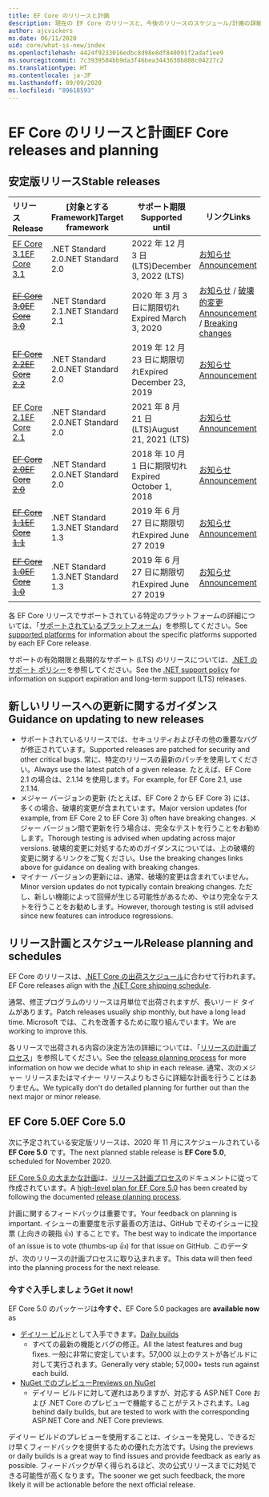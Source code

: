 ```yaml
---
title: EF Core のリリースと計画
description: 現在の EF Core のリリースと、今後のリリースのスケジュール/計画の詳細
author: ajcvickers
ms.date: 06/11/2020
uid: core/what-is-new/index
ms.openlocfilehash: 4424f9233016edbc8d98e8df840091f2adaf1ee9
ms.sourcegitcommit: 7c3939504bb9da3f46bea3443638b808c04227c2
ms.translationtype: HT
ms.contentlocale: ja-JP
ms.lasthandoff: 09/09/2020
ms.locfileid: "89618593"
---
```

# <a name="ef-core-releases-and-planning"></a><span data-ttu-id="8711b-103">EF Core のリリースと計画</span><span class="sxs-lookup"><span data-stu-id="8711b-103">EF Core releases and planning</span></span>

## <a name="stable-releases"></a><span data-ttu-id="8711b-104">安定版リリース</span><span class="sxs-lookup"><span data-stu-id="8711b-104">Stable releases</span></span>

| <span data-ttu-id="8711b-105">リリース</span><span class="sxs-lookup"><span data-stu-id="8711b-105">Release</span></span> | <span data-ttu-id="8711b-106">[対象とする Framework]</span><span class="sxs-lookup"><span data-stu-id="8711b-106">Target framework</span></span> | <span data-ttu-id="8711b-107">サポート期限</span><span class="sxs-lookup"><span data-stu-id="8711b-107">Supported until</span></span> | <span data-ttu-id="8711b-108">リンク</span><span class="sxs-lookup"><span data-stu-id="8711b-108">Links</span></span>
|:--------|------------------|-----------------|------
| [<span data-ttu-id="8711b-109">EF Core 3.1</span><span class="sxs-lookup"><span data-stu-id="8711b-109">EF Core 3.1</span></span>](https://www.nuget.org/packages/Microsoft.EntityFrameworkCore) | <span data-ttu-id="8711b-110">.NET Standard 2.0</span><span class="sxs-lookup"><span data-stu-id="8711b-110">.NET Standard 2.0</span></span> | <span data-ttu-id="8711b-111">2022 年 12 月 3 日 (LTS)</span><span class="sxs-lookup"><span data-stu-id="8711b-111">December 3, 2022 (LTS)</span></span> | [<span data-ttu-id="8711b-112">お知らせ</span><span class="sxs-lookup"><span data-stu-id="8711b-112">Announcement</span></span>](https://devblogs.microsoft.com/dotnet/announcing-entity-framework-core-3-1-and-entity-framework-6-4/)
| <span data-ttu-id="8711b-113">~~[EF Core 3.0](https://www.nuget.org/packages/Microsoft.EntityFrameworkCore/3.0.3)~~</span><span class="sxs-lookup"><span data-stu-id="8711b-113">~~[EF Core 3.0](https://www.nuget.org/packages/Microsoft.EntityFrameworkCore/3.0.3)~~</span></span> | <span data-ttu-id="8711b-114">.NET Standard 2.1</span><span class="sxs-lookup"><span data-stu-id="8711b-114">.NET Standard 2.1</span></span> | <span data-ttu-id="8711b-115">2020 年 3 月 3 日に期限切れ</span><span class="sxs-lookup"><span data-stu-id="8711b-115">Expired March 3, 2020</span></span> | <span data-ttu-id="8711b-116">[お知らせ](https://devblogs.microsoft.com/dotnet/announcing-ef-core-3-0-and-ef-6-3-general-availability/) / [破壊的変更](xref:core/what-is-new/ef-core-3.x/breaking-changes)</span><span class="sxs-lookup"><span data-stu-id="8711b-116">[Announcement](https://devblogs.microsoft.com/dotnet/announcing-ef-core-3-0-and-ef-6-3-general-availability/) / [Breaking changes](xref:core/what-is-new/ef-core-3.x/breaking-changes)</span></span>
| <span data-ttu-id="8711b-117">~~[EF Core 2.2](https://www.nuget.org/packages/Microsoft.EntityFrameworkCore/2.2.6)~~</span><span class="sxs-lookup"><span data-stu-id="8711b-117">~~[EF Core 2.2](https://www.nuget.org/packages/Microsoft.EntityFrameworkCore/2.2.6)~~</span></span> | <span data-ttu-id="8711b-118">.NET Standard 2.0</span><span class="sxs-lookup"><span data-stu-id="8711b-118">.NET Standard 2.0</span></span> | <span data-ttu-id="8711b-119">2019 年 12 月 23 日に期限切れ</span><span class="sxs-lookup"><span data-stu-id="8711b-119">Expired December 23, 2019</span></span> | [<span data-ttu-id="8711b-120">お知らせ</span><span class="sxs-lookup"><span data-stu-id="8711b-120">Announcement</span></span>](https://devblogs.microsoft.com/dotnet/announcing-entity-framework-core-2-2/)
| [<span data-ttu-id="8711b-121">EF Core 2.1</span><span class="sxs-lookup"><span data-stu-id="8711b-121">EF Core 2.1</span></span>](https://www.nuget.org/packages/Microsoft.EntityFrameworkCore/2.1.14) | <span data-ttu-id="8711b-122">.NET Standard 2.0</span><span class="sxs-lookup"><span data-stu-id="8711b-122">.NET Standard 2.0</span></span> | <span data-ttu-id="8711b-123">2021 年 8 月 21 日 (LTS)</span><span class="sxs-lookup"><span data-stu-id="8711b-123">August 21, 2021 (LTS)</span></span> | [<span data-ttu-id="8711b-124">お知らせ</span><span class="sxs-lookup"><span data-stu-id="8711b-124">Announcement</span></span>](https://devblogs.microsoft.com/dotnet/announcing-entity-framework-core-2-1/)
| <span data-ttu-id="8711b-125">~~[EF Core 2.0](https://www.nuget.org/packages/Microsoft.EntityFrameworkCore/2.0.3)~~</span><span class="sxs-lookup"><span data-stu-id="8711b-125">~~[EF Core 2.0](https://www.nuget.org/packages/Microsoft.EntityFrameworkCore/2.0.3)~~</span></span> | <span data-ttu-id="8711b-126">.NET Standard 2.0</span><span class="sxs-lookup"><span data-stu-id="8711b-126">.NET Standard 2.0</span></span> | <span data-ttu-id="8711b-127">2018 年 10 月 1 日に期限切れ</span><span class="sxs-lookup"><span data-stu-id="8711b-127">Expired October 1, 2018</span></span> | [<span data-ttu-id="8711b-128">お知らせ</span><span class="sxs-lookup"><span data-stu-id="8711b-128">Announcement</span></span>](https://devblogs.microsoft.com/dotnet/announcing-entity-framework-core-2-0/)
| <span data-ttu-id="8711b-129">~~[EF Core 1.1](https://www.nuget.org/packages/Microsoft.EntityFrameworkCore/1.1.6)~~</span><span class="sxs-lookup"><span data-stu-id="8711b-129">~~[EF Core 1.1](https://www.nuget.org/packages/Microsoft.EntityFrameworkCore/1.1.6)~~</span></span> | <span data-ttu-id="8711b-130">.NET Standard 1.3</span><span class="sxs-lookup"><span data-stu-id="8711b-130">.NET Standard 1.3</span></span> | <span data-ttu-id="8711b-131">2019 年 6 月 27 日に期限切れ</span><span class="sxs-lookup"><span data-stu-id="8711b-131">Expired June 27 2019</span></span> | [<span data-ttu-id="8711b-132">お知らせ</span><span class="sxs-lookup"><span data-stu-id="8711b-132">Announcement</span></span>](https://devblogs.microsoft.com/dotnet/announcing-entity-framework-core-1-1/)
| <span data-ttu-id="8711b-133">~~[EF Core 1.0](https://www.nuget.org/packages/Microsoft.EntityFrameworkCore/1.0.6)~~</span><span class="sxs-lookup"><span data-stu-id="8711b-133">~~[EF Core 1.0](https://www.nuget.org/packages/Microsoft.EntityFrameworkCore/1.0.6)~~</span></span> | <span data-ttu-id="8711b-134">.NET Standard 1.3</span><span class="sxs-lookup"><span data-stu-id="8711b-134">.NET Standard 1.3</span></span> | <span data-ttu-id="8711b-135">2019 年 6 月 27 日に期限切れ</span><span class="sxs-lookup"><span data-stu-id="8711b-135">Expired June 27 2019</span></span> | [<span data-ttu-id="8711b-136">お知らせ</span><span class="sxs-lookup"><span data-stu-id="8711b-136">Announcement</span></span>](https://devblogs.microsoft.com/dotnet/entity-framework-core-1-0-0-available/)

<span data-ttu-id="8711b-137">各 EF Core リリースでサポートされている特定のプラットフォームの詳細については、「[サポートされているプラットフォーム](xref:core/platforms/index)」を参照してください。</span><span class="sxs-lookup"><span data-stu-id="8711b-137">See [supported platforms](xref:core/platforms/index) for information about the specific platforms supported by each EF Core release.</span></span>

<span data-ttu-id="8711b-138">サポートの有効期限と長期的なサポート (LTS) のリリースについては、[.NET のサポート ポリシー](https://dotnet.microsoft.com/platform/support/policy/dotnet-core)を参照してください。</span><span class="sxs-lookup"><span data-stu-id="8711b-138">See the [.NET support policy](https://dotnet.microsoft.com/platform/support/policy/dotnet-core) for information on support expiration and long-term support (LTS) releases.</span></span>

## <a name="guidance-on-updating-to-new-releases"></a><span data-ttu-id="8711b-139">新しいリリースへの更新に関するガイダンス</span><span class="sxs-lookup"><span data-stu-id="8711b-139">Guidance on updating to new releases</span></span>

* <span data-ttu-id="8711b-140">サポートされているリリースでは、セキュリティおよびその他の重要なバグが修正されています。</span><span class="sxs-lookup"><span data-stu-id="8711b-140">Supported releases are patched for security and other critical bugs.</span></span> <span data-ttu-id="8711b-141">常に、特定のリリースの最新のパッチを使用してください。</span><span class="sxs-lookup"><span data-stu-id="8711b-141">Always use the latest patch of a given release.</span></span> <span data-ttu-id="8711b-142">たとえば、EF Core 2.1 の場合は、2.1.14 を使用します。</span><span class="sxs-lookup"><span data-stu-id="8711b-142">For example, for EF Core 2.1, use 2.1.14.</span></span>
* <span data-ttu-id="8711b-143">メジャー バージョンの更新 (たとえば、EF Core 2 から EF Core 3) には、多くの場合、破壊的変更が含まれています。</span><span class="sxs-lookup"><span data-stu-id="8711b-143">Major version updates (for example, from EF Core 2 to EF Core 3) often have breaking changes.</span></span> <span data-ttu-id="8711b-144">メジャー バージョン間で更新を行う場合は、完全なテストを行うことをお勧めします。</span><span class="sxs-lookup"><span data-stu-id="8711b-144">Thorough testing is advised when updating across major versions.</span></span> <span data-ttu-id="8711b-145">破壊的変更に対処するためのガイダンスについては、上の破壊的変更に関するリンクをご覧ください。</span><span class="sxs-lookup"><span data-stu-id="8711b-145">Use the breaking changes links above for guidance on dealing with breaking changes.</span></span>
* <span data-ttu-id="8711b-146">マイナー バージョンの更新には、通常、破壊的変更は含まれていません。</span><span class="sxs-lookup"><span data-stu-id="8711b-146">Minor version updates do not typically contain breaking changes.</span></span> <span data-ttu-id="8711b-147">ただし、新しい機能によって回帰が生じる可能性があるため、やはり完全なテストを行うことをお勧めします。</span><span class="sxs-lookup"><span data-stu-id="8711b-147">However, thorough testing is still advised since new features can introduce regressions.</span></span>

## <a name="release-planning-and-schedules"></a><span data-ttu-id="8711b-148">リリース計画とスケジュール</span><span class="sxs-lookup"><span data-stu-id="8711b-148">Release planning and schedules</span></span>

<span data-ttu-id="8711b-149">EF Core のリリースは、[.NET Core の出荷スケジュール](https://github.com/dotnet/core/blob/master/roadmap.md)に合わせて行われます。</span><span class="sxs-lookup"><span data-stu-id="8711b-149">EF Core releases align with the [.NET Core shipping schedule](https://github.com/dotnet/core/blob/master/roadmap.md).</span></span>

<span data-ttu-id="8711b-150">通常、修正プログラムのリリースは月単位で出荷されますが、長いリード タイムがあります。</span><span class="sxs-lookup"><span data-stu-id="8711b-150">Patch releases usually ship monthly, but have a long lead time.</span></span>
<span data-ttu-id="8711b-151">Microsoft では、これを改善するために取り組んでいます。</span><span class="sxs-lookup"><span data-stu-id="8711b-151">We are working to improve this.</span></span>

<span data-ttu-id="8711b-152">各リリースで出荷される内容の決定方法の詳細については、「[リリースの計画プロセス](xref:core/what-is-new/release-planning)」を参照してください。</span><span class="sxs-lookup"><span data-stu-id="8711b-152">See the [release planning process](xref:core/what-is-new/release-planning) for more information on how we decide what to ship in each release.</span></span>
<span data-ttu-id="8711b-153">通常、次のメジャー リリースまたはマイナー リリースよりもさらに詳細な計画を行うことはありません。</span><span class="sxs-lookup"><span data-stu-id="8711b-153">We typically don't do detailed planning for further out than the next major or minor release.</span></span>

## <a name="ef-core-50"></a><span data-ttu-id="8711b-154">EF Core 5.0</span><span class="sxs-lookup"><span data-stu-id="8711b-154">EF Core 5.0</span></span>

<span data-ttu-id="8711b-155">次に予定されている安定版リリースは、2020 年 11 月にスケジュールされている **EF Core 5.0** です。</span><span class="sxs-lookup"><span data-stu-id="8711b-155">The next planned stable release is **EF Core 5.0**, scheduled for November 2020.</span></span>

<span data-ttu-id="8711b-156">[EF Core 5.0 の大まかな計画](xref:core/what-is-new/ef-core-5.0/plan)は、[リリース計画プロセス](xref:core/what-is-new/release-planning)のドキュメントに従って作成されています。</span><span class="sxs-lookup"><span data-stu-id="8711b-156">A [high-level plan for EF Core 5.0](xref:core/what-is-new/ef-core-5.0/plan) has been created by following the documented [release planning process](xref:core/what-is-new/release-planning).</span></span>

<span data-ttu-id="8711b-157">計画に関するフィードバックは重要です。</span><span class="sxs-lookup"><span data-stu-id="8711b-157">Your feedback on planning is important.</span></span>
<span data-ttu-id="8711b-158">イシューの重要度を示す最善の方法は、GitHub でそのイシューに投票 (上向きの親指 👍) することです。</span><span class="sxs-lookup"><span data-stu-id="8711b-158">The best way to indicate the importance of an issue is to vote (thumbs-up 👍) for that issue on GitHub.</span></span>
<span data-ttu-id="8711b-159">このデータが、次のリリースの計画プロセスに取り込まれます。</span><span class="sxs-lookup"><span data-stu-id="8711b-159">This data will then feed into the planning process for the next release.</span></span>

### <a name="get-it-now"></a><span data-ttu-id="8711b-160">今すぐ入手しましょう</span><span class="sxs-lookup"><span data-stu-id="8711b-160">Get it now!</span></span>

<span data-ttu-id="8711b-161">EF Core 5.0 のパッケージは**今すぐ**、</span><span class="sxs-lookup"><span data-stu-id="8711b-161">EF Core 5.0 packages are **available now** as</span></span>

* <span data-ttu-id="8711b-162">[デイリー ビルド](https://github.com/dotnet/aspnetcore/blob/master/docs/DailyBuilds.md)として入手できます。</span><span class="sxs-lookup"><span data-stu-id="8711b-162">[Daily builds](https://github.com/dotnet/aspnetcore/blob/master/docs/DailyBuilds.md)</span></span>
  * <span data-ttu-id="8711b-163">すべての最新の機能とバグの修正。</span><span class="sxs-lookup"><span data-stu-id="8711b-163">All the latest features and bug fixes.</span></span> <span data-ttu-id="8711b-164">一般に非常に安定しています。57,000 以上のテストが各ビルドに対して実行されます。</span><span class="sxs-lookup"><span data-stu-id="8711b-164">Generally very stable; 57,000+ tests run against each build.</span></span>
* [<span data-ttu-id="8711b-165">NuGet でのプレビュー</span><span class="sxs-lookup"><span data-stu-id="8711b-165">Previews on NuGet</span></span>](https://www.nuget.org/packages/Microsoft.EntityFrameworkCore)
  * <span data-ttu-id="8711b-166">デイリー ビルドに対して遅れはありますが、対応する ASP.NET Core および .NET Core のプレビューで機能することがテストされます。</span><span class="sxs-lookup"><span data-stu-id="8711b-166">Lag behind daily builds, but are tested to work with the corresponding ASP.NET Core and .NET Core previews.</span></span>

<span data-ttu-id="8711b-167">デイリー ビルドのプレビューを使用することは、イシューを発見し、できるだけ早くフィードバックを提供するための優れた方法です。</span><span class="sxs-lookup"><span data-stu-id="8711b-167">Using the previews or daily builds is a great way to find issues and provide feedback as early as possible.</span></span>
<span data-ttu-id="8711b-168">フィードバックが早く得られるほど、次の公式リリースまでに対処できる可能性が高くなります。</span><span class="sxs-lookup"><span data-stu-id="8711b-168">The sooner we get such feedback, the more likely it will be actionable before the next official release.</span></span>
